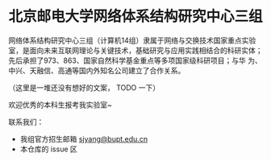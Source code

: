 # 北京邮电大学网络体系结构研究中心三组

网络体系结构研究中心三组（计算机14组）隶属于网络与交换技术国家重点实验室，是面向未来互联网理论与关键技术，基础研究与应用实践相结合的科研实体； 先后承担了973、863、国家自然科学基金重点等多项国家级科研项目；与华 为、中兴、天融信、高通等国内外知名公司建立了合作关系。

（这里是一堆还没有想好的文案， TODO 一下）

欢迎优秀的本科生报考我实验室~

联系我们：

- 我组官方招生邮箱 sjyang@bupt.edu.cn
- 本仓库的 issue 区
